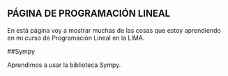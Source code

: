 ## PÁGINA DE PROGRAMACIÓN LINEAL
En está página voy a mostrar muchas de las cosas que estoy aprendiendo en mi curso de Programación Lineal en la LIMA. 


##Sympy

Aprendimos a usar la biblioteca Sympy.
